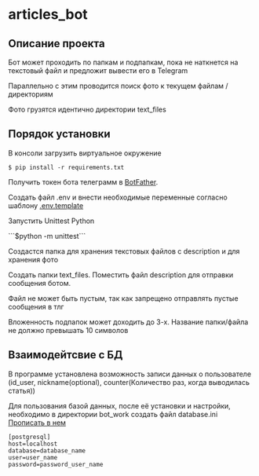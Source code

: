 # articles_bot
## Описание проекта
<p>Бот может проходить по папкам и подпапкам, пока не наткнется на текстовый файл и предложит вывести его в Telegram</p>
<p>Параллельно с этим проводится поиск фото к текущем файлам / директориям</p>
<p>Фото грузятся идентично директории text_files</p>

## Порядок установки
<p>В консоли загрузить виртуальное окружение</p>

 `$ pip install -r requirements.txt`

Получить токен бота телеграмм в [BotFather](https://t.me/BOTSplus/288).

Создать файл .env и внести необходимые переменные согласно шаблону [.env.template](\.env.template)

<p>Запустить Unittest Python</p>
```$python -m unittest```
<p>Создастся папка для хранения текстовых файлов с description и для хранения фото</p>
<p>Создать папки text_files. Поместить файл description для отправки сообщения ботом.</p>
<p>Файл не может быть пустым, так как запрещено отправлять пустые сообщения в тлг</p>
<p>Вложенность подпапок может доходить до 3-х. Название папки/файла не должно превышать 10 символов</p>

## Взаимодейтсвие с БД
В программе установлена возможность записи данных о пользователе <br>
(id_user, nickname(optional), counter(Количество раз, когда выводилась статья))

Для пользования базой данных, после её установки и настройки, необходимо в директории bot_work создать файл database.ini [Прописать в нем](\database.ini.example)
~~~
[postgresql]
host=localhost
database=database_name
user=user_name
password=password_user_name
~~~


